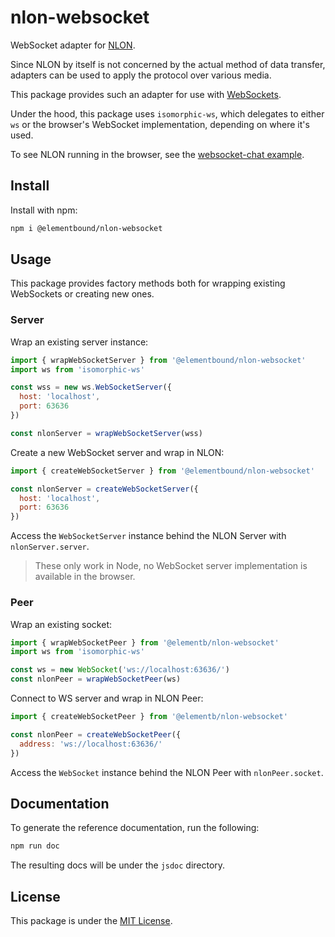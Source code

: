 # nlon-websocket

WebSocket adapter for [NLON](https://github.com/elementbound/nlon).

Since NLON by itself is not concerned by the actual method of data transfer,
adapters can be used to apply the protocol over various media.

This package provides such an adapter for use with
[WebSockets](https://developer.mozilla.org/en-US/docs/Web/API/WebSocket).

Under the hood, this package uses `isomorphic-ws`, which delegates to either
`ws` or the browser's WebSocket implementation, depending on where it's used.

To see NLON running in the browser, see the [websocket-chat
example](../../examples/websocket-chat/).

## Install

Install with npm:

```bash
npm i @elementbound/nlon-websocket
```

## Usage

This package provides factory methods both for wrapping existing WebSockets or
creating new ones.

### Server

Wrap an existing server instance:

```js
import { wrapWebSocketServer } from '@elementbound/nlon-websocket'
import ws from 'isomorphic-ws'

const wss = new ws.WebSocketServer({
  host: 'localhost',
  port: 63636
})

const nlonServer = wrapWebSocketServer(wss)
```

Create a new WebSocket server and wrap in NLON:

```js
import { createWebSocketServer } from '@elementbound/nlon-websocket'

const nlonServer = createWebSocketServer({
  host: 'localhost',
  port: 63636
})
```

Access the `WebSocketServer` instance behind the NLON Server with
`nlonServer.server`.

> These only work in Node, no WebSocket server implementation is available in
> the browser.

### Peer

Wrap an existing socket:

```js
import { wrapWebSocketPeer } from '@elementb/nlon-websocket'
import ws from 'isomorphic-ws'

const ws = new WebSocket('ws://localhost:63636/')
const nlonPeer = wrapWebSocketPeer(ws)
```

Connect to WS server and wrap in NLON Peer:

```js
import { createWebSocketPeer } from '@elementb/nlon-websocket'

const nlonPeer = createWebSocketPeer({
  address: 'ws://localhost:63636/'
})
```

Access the `WebSocket` instance behind the NLON Peer with `nlonPeer.socket`.

## Documentation

To generate the reference documentation, run the following:

```js
npm run doc
```

The resulting docs will be under the `jsdoc` directory.

## License

This package is under the [MIT License](LICENSE).

